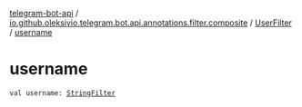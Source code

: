 [telegram-bot-api](../../index.md) / [io.github.oleksivio.telegram.bot.api.annotations.filter.composite](../index.md) / [UserFilter](index.md) / [username](./username.md)

# username

`val username: `[`StringFilter`](../../io.github.oleksivio.telegram.bot.api.annotations.filter.primitive/-string-filter/index.md)